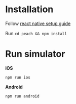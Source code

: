 # Installation

Follow [react native setup guide](https://reactnative.dev/docs/environment-setup)

Run `cd peach && npm install`

# Run simulator

**iOS**

`npm run ios`

**Android**

`npm run android`
